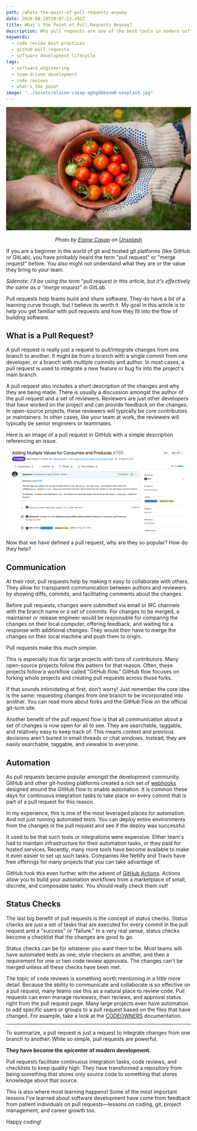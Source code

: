 ```yaml
---
path: /whats-the-point-of-pull-requests-anyway
date: 2020-08-28T20:07:13.491Z
title: What's the Point of Pull Requests Anyway?
description: Why pull requests are one of the best tools in modern software.
keywords:
  - code review best practices
  - github pull requests
  - software development lifecycle
tags:
  - software engineering
  - team-driven development
  - code reviews
  - what's the point
image: "../assets/elaine-casap-qghgdbbsnm8-unsplash.jpg"
---
```

![sharing a bowl of tomateos](../assets/elaine-casap-qghgdbbsnm8-unsplash.jpg)

<p align="center"><i>
<span>Photo by <a href="https://unsplash.com/@ecasap?utm_source=unsplash&amp;utm_medium=referral&amp;utm_content=creditCopyText">Elaine Casap</a> on <a href="https://unsplash.com/s/photos/share?utm_source=unsplash&amp;utm_medium=referral&amp;utm_content=creditCopyText">Unsplash</a></span></i>
</p>

If you are a beginner in the world of git and hosted git platforms (like GitHub or GitLab), you have probably heard the term "pull request" or "merge request" before. You also might not understand what they are or the value they bring to your team.

_Sidenote: I'll be using the term "pull request in this article, but it's effectively the same as a "merge request" in GitLab._

Pull requests help teams build and share software. They do have a bit of a learning curve though, but I believe its worth it. My goal in this article is to help you get familiar with pull requests and how they fit into the flow of building software.

## What is a Pull Request?
A pull request is really just a request to pull/integrate changes from one branch to another. It might be from a branch with a single commit from one developer, or a branch with multiple commits and author. In most cases, a pull request is used to integrate a new feature or bug fix into the project's main branch.

A pull request also includes a short description of the changes and why they are being made. There is usually a discussion amongst the author of the pull request and a set of reviewers. Reviewers are just other developers that have worked on the project and can provide feedback on the changes. In open-source projects, these reviewers will typically be core contributors or maintainers. In other cases, like your team at work, the reviewers will typically be senior engineers or teammates.

Here is an image of a pull request in GitHub with a simple description referencing an issue.

![GitHub pull request example](../assets/screen-shot-2020-08-23-at-6.48.54-pm.png "GitHub pull request example")

Now that we have defined a pull request, why are they so popular? How do they help?

## Communication
At their root, pull requests help by making it easy to collaborate with others. They allow for transparent communication between authors and reviewers by showing diffs, commits, and facilitating comments about the changes.

Before pull requests, changes were submitted via email or IRC channels with the branch name or a set of commits. For changes to be merged, a maintainer or release engineer would be responsible for comparing the changes on their local computer, offering feedback, and waiting for a response with additional changes. They would then have to merge the changes on their local machine and push them to origin.

Pull requests make this much simpler.

This is especially true for large projects with tons of contributors. Many open-source projects follow this pattern for that reason. Often, these projects follow a workflow called "GitHub flow." GitHub flow focuses on forking whole projects and creating pull requests across those forks.

If that sounds intimidating at first, don't worry! Just remember the core idea is the same: requesting changes from one branch to be incorporated into another. You can read more about forks and the GitHub Flow on the official git-scm site.

Another benefit of the pull request flow is that all communication about a set of changes is now open for all to see. They are searchable, taggable, and relatively easy to keep track of. This means context and previous decisions aren't buried in email threads or chat windows. Instead, they are easily searchable, taggable, and viewable to everyone.

## Automation
As pull requests became popular amongst the development community. GitHub and other git-hosting platforms created a rich set of [webhooks](https://docs.github.com/en/developers/webhooks-and-events/about-webhooks) designed around the GitHub flow to enable automation. It is common these days for continuous integration tasks to take place on every commit that is part of a pull request for this reason.

In my experience, this is one of the most leveraged places for automation. And not just running automated tests. You can deploy entire environments from the changes in the pull request and see if the deploy was successful.

It used to be that such tools or integrations were expensive. Either team's had to maintain infrastructure for their automation tasks, or they paid for hosted services. Recently, many more tools have become available to make it even easier to set up such tasks. Companies like Netlify and Travis have free offerings for many projects that you can take advantage of.

GitHub took this even further with the advent of [GitHub Actions](https://github.com/features/actions). Actions allow you to build your automation workflows from a marketplace of small, discrete, and composable tasks. You should really check them out!

## Status Checks
The last big benefit of pull requests is the concept of status checks. Status checks are just a set of tasks that are executed for every commit in the pull request and a "success" or "failure." In a very real sense, status checks become a checklist that the changes are good to go.

Status checks can be for whatever you want them to be. Most teams will have automated tests as one, style checkers as another, and then a requirement for one or two code review approvals. The changes can't be merged unless all these checks have been met.

The topic of code reviews is something worth mentioning in a little more detail. Because the ability to communicate and collaborate is so effective on a pull request, many teams use this as a natural place to review code. Pull requests can even manage reviewers, their reviews, and approval status right from the pull request page. Many large projects even have automation to add specific users or groups to a pull request based on the files that have changed. For example, take a look at the [CODEOWNERS](https://docs.github.com/en/github/creating-cloning-and-archiving-repositories/about-code-owners) documentation.

---

To summarize, a pull request is just a request to integrate changes from one branch to another. While so simple, pull requests are powerful. 

**They have become the epicenter of modern development.**

Pull requests facilitate continuous integration tasks, code reviews, and checklists to keep quality high. They have transformed a repository from being something that stores only source code to something that stores knowledge about that source.

This is also where most learning happens! Some of the most important lessons I've learned about software development have come from feedback from patient individuals on pull requests—lessons on coding, git, project management, and career growth too.

Happy coding!